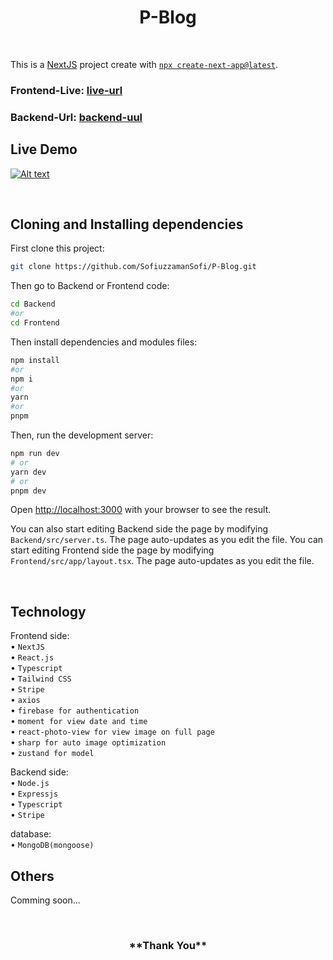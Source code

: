 <h1 align="center">
P-Blog
</h1>

<br/>

This is a [NextJS](https://nextjs.org/) project create with [`npx create-next-app@latest`](https://nextjs.org/docs/getting-started/installation).

### Frontend-Live: [live-url](https://p-blog-five.vercel.app)

### Backend-Url: [backend-uul](https://p-blog-server-via-cli.vercel.app)

## Live Demo

[
![Alt text](image.png)](https://drive.google.com/file/d/1C8OqpgEhk-5MZ1PWB9swmPHF1eRWUB6C)

<br/>

## Cloning and Installing dependencies

First clone this project:

```bash
git clone https://github.com/SofiuzzamanSofi/P-Blog.git
```
Then go to Backend or Frontend code:

```bash
cd Backend
#or
cd Frontend
```

Then install dependencies and modules files:

```bash
npm install
#or
npm i
#or
yarn
#or
pnpm
```

Then, run the development server:

```bash
npm run dev
# or
yarn dev
# or
pnpm dev
```

Open [http://localhost:3000](http://localhost:3000) with your browser to see the result.

You can also start editing Backend side the page by modifying `Backend/src/server.ts`. The page auto-updates as you edit the file.
You can start editing Frontend side the page by modifying `Frontend/src/app/layout.tsx`. The page auto-updates as you edit the file.

<br/>

## Technology


Frontend side:
<br> • `NextJS`
<br> • `React.js`
<br> • `Typescript`
<br> • `Tailwind CSS`
<br> • `Stripe`
<br> • `axios`
<br> • `firebase for authentication`
<br> • `moment for view date and time`
<br> • `react-photo-view for view image on full page`
<br> • `sharp for auto image optimization`
<br> • `zustand for model`

Backend side:
<br> • `Node.js`
<br> • `Expressjs`
<br> • `Typescript`
<br> • `Stripe`

database:
<br> • `MongoDB(mongoose)`

## Others

Comming soon...

<br/>

<h3 align="center">
**Thank You**
</h3>

